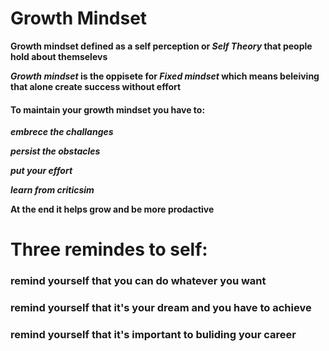 # Growth Mindset 

**Growth mindset defined as a self perception or _Self Theory_ that people hold  about themselevs**

**_Growth mindset_ is the oppisete for _Fixed mindset_ which means beleiving that alone create success without effort**

#### To  maintain your growth mindset you have to:

**_embrece the challanges_**

**_persist the obstacles_**

**_put your effort_**

**_learn from criticsim_**

**At the end it helps grow and be more prodactive**

# Three remindes to self:

### remind yourself that you can do whatever you want
### remind yourself that it's your dream and you have to achieve 
### remind yourself that it's important to buliding your career  